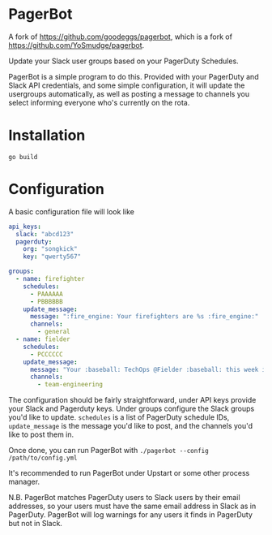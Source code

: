 # PagerBot

A fork of https://github.com/goodeggs/pagerbot, which is a fork of
https://github.com/YoSmudge/pagerbot.

Update your Slack user groups based on your PagerDuty Schedules.

PagerBot is a simple program to do this. Provided with your PagerDuty
and Slack API credentials, and some simple configuration, it will update
the usergroups automatically, as well as posting a message to channels
you select informing everyone who's currently on the rota.

# Installation

`go build`

# Configuration

A basic configuration file will look like

```yaml
api_keys:
  slack: "abcd123"
  pagerduty:
    org: "songkick"
    key: "qwerty567"

groups:
  - name: firefighter
    schedules:
      - PAAAAAA
      - PBBBBBB
    update_message:
      message: ":fire_engine: Your firefighters are %s :fire_engine:"
      channels:
        - general
  - name: fielder
    schedules:
      - PCCCCCC
    update_message:
      message: "Your :baseball: TechOps @Fielder :baseball: this week is %s"
      channels:
        - team-engineering
```

The configuration should be fairly straightforward, under API keys
provide your Slack and Pagerduty keys. Under groups configure the Slack
groups you'd like to update. `schedules` is a list of PagerDuty schedule
IDs, `update_message` is the message you'd like to post, and the channels
you'd like to post them in.

Once done, you can run PagerBot with `./pagerbot --config /path/to/config.yml`

It's recommended to run PagerBot under Upstart or some other process manager.

N.B. PagerBot matches PagerDuty users to Slack users by their email
addresses, so your users must have the same email address in Slack as in
PagerDuty. PagerBot will log warnings for any users it finds in
PagerDuty but not in Slack.
